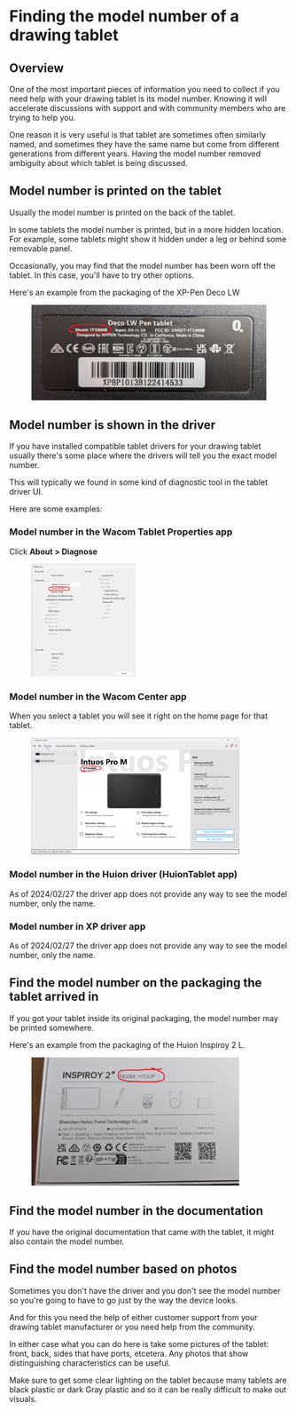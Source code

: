# Finding the model number of a drawing tablet

## Overview

One of the most important pieces of information you need to collect if you need help with your drawing tablet is its model number. Knowing it will accelerate discussions with support and with community members who are trying to help you.

One reason it is very useful is that tablet are sometimes often similarly named, and sometimes they have the same name but come from different generations from different years. Having the model number removed ambiguity about which tablet is being discussed.

## Model number is printed on the tablet

Usually the model number is printed on the back of the tablet.

In some tablets the model number is printed, but in a more hidden location. For example, some tablets might show it hidden under a leg or behind some removable panel.

Occasionally, you may find that the model number has been worn off the tablet. In this case, you'll have to try other options.

Here's an example from the packaging of the XP-Pen Deco LW

<div align="left">

<figure><img src="../../.gitbook/assets/PXL_20240228_060309518.jpg" alt="" width="563"><figcaption></figcaption></figure>

</div>

## Model number is shown in the driver

If you have installed compatible tablet drivers for your drawing tablet usually there's some place where the drivers will tell you the exact model number.

This will typically we found in some kind of diagnostic tool in the tablet driver UI.

Here are some examples:

### Model number in the Wacom Tablet Properties app

Click **About > Diagnose**

<div align="left">

<figure><img src="../../.gitbook/assets/image (415).png" alt="" width="188"><figcaption></figcaption></figure>

</div>

### Model number in the Wacom Center app

When you select a tablet you will see it right on the home page for that tablet.&#x20;

<div align="left">

<figure><img src="../../.gitbook/assets/image (417).png" alt="" width="375"><figcaption></figcaption></figure>

</div>

### Model number in the Huion driver (HuionTablet app)

As of 2024/02/27 the driver app does not provide any way to see the model number, only the name.

### Model number in XP driver app

As of 2024/02/27 the driver app does not provide any way to see the model number, only the name.

## Find the model number on the packaging the tablet arrived in

If you got your tablet inside its original packaging, the model number may be printed somewhere.

Here's an example from the packaging of the Huion Inspiroy 2 L.

<div align="left">

<figure><img src="../../.gitbook/assets/PXL_20240228_060224168.jpg" alt="" width="375"><figcaption></figcaption></figure>

</div>

## Find the model number in the documentation

If you have the original documentation that came with the tablet, it might also contain the model number.

## Find the model number based on photos

Sometimes you don't have the driver and you don't see the model number so you're going to have to go just by the way the device looks.

And for this you need the help of either customer support from your drawing tablet manufacturer or you need help from the community.

In either case what you can do here is take some pictures of the tablet: front, back, sides that have ports, etcetera. Any photos that show distinguishing characteristics can be useful.

Make sure to get some clear lighting on the tablet because many tablets are black plastic or dark Gray plastic and so it can be really difficult to make out visuals.
